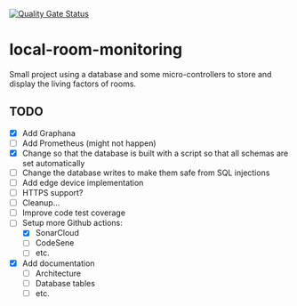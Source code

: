[![Quality Gate Status](https://sonarcloud.io/api/project_badges/measure?project=adamzki99_local-room-monitoring&metric=alert_status)](https://sonarcloud.io/summary/new_code?id=adamzki99_local-room-monitoring)

# local-room-monitoring
Small project using a database and some micro-controllers to store and display the living factors of rooms.

## TODO

- [x] Add Graphana
- [ ] Add Prometheus (might not happen)
- [x] Change so that the database is built with a script so that all schemas are set automatically
- [ ] Change the database writes to make them safe from SQL injections
- [ ] Add edge device implementation
- [ ] HTTPS support?
- [ ] Cleanup...
- [ ] Improve code test coverage
- [ ] Setup more Github actions:
  - [x] SonarCloud
  - [ ] CodeSene
  - [ ] etc.
- [X] Add documentation
  - [ ] Architecture
  - [ ] Database tables
  - [ ] etc.
